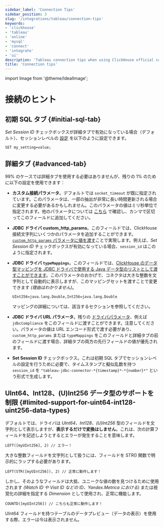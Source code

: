 ```yaml
---
sidebar_label: 'Connection Tips'
sidebar_position: 3
slug: '/integrations/tableau/connection-tips'
keywords:
- 'clickhouse'
- 'tableau'
- 'online'
- 'mysql'
- 'connect'
- 'integrate'
- 'ui'
description: 'Tableau connection tips when using ClickHouse official connector.'
title: 'Connection tips'
---
```


import Image from '@theme/IdealImage';



# 接続のヒント
## 初期 SQL タブ {#initial-sql-tab}
*Set Session ID* チェックボックスが詳細タブで有効になっている場合（デフォルト）、セッションレベルの [設定](/operations/settings/settings/) を以下のように設定できます。
```text
SET my_setting=value;
``` 
## 詳細タブ {#advanced-tab}

99% のケースでは詳細タブを使用する必要はありませんが、残りの 1% のために以下の設定を使用できます：
- **カスタム接続パラメータ**。デフォルトでは `socket_timeout` が既に指定されています。このパラメータは、一部の抽出が非常に長い時間更新される場合に変更する必要があるかもしれません。このパラメータの値はミリ秒単位で指定されます。他のパラメータについては [こちら](https://github.com/ClickHouse/clickhouse-jdbc/blob/master/clickhouse-client/src/main/java/com/clickhouse/client/config/ClickHouseClientOption.java) で確認し、カンマで区切ってこのフィールドに追加してください。
- **JDBC ドライバ custom_http_params**。このフィールドでは、ClickHouse 接続文字列にいくつかのパラメータを追加することができます。[`custom_http_params` パラメータに値を渡す](https://github.com/ClickHouse/clickhouse-jdbc#configuration)ことで実現します。例えば、*Set Session ID* チェックボックスが有効になっている場合、`session_id` はこのように指定されます。
- **JDBC ドライバ `typeMappings`**。このフィールドでは、[ClickHouse のデータ型マッピングを JDBC ドライバで使用する Java データ型のリストとして渡すことができます](https://github.com/ClickHouse/clickhouse-jdbc#configuration)。このパラメータのおかげで、コネクタは大きな整数を文字列として自動的に表示しますが、このマッピングセットを渡すことで変更できます *(理由はわかりません)*。
    ```text
    UInt256=java.lang.Double,Int256=java.lang.Double
    ```
  マッピングの詳細については、該当するセクションを参照してください。

- **JDBC ドライバ URL パラメータ**。残りの [ドライバパラメータ](https://github.com/ClickHouse/clickhouse-jdbc#configuration)、例えば `jdbcCompliance` をこのフィールドに渡すことができます。注意してください。パラメータの値は URL エンコード形式で渡す必要があり、`custom_http_params` または `typeMappings` をこのフィールドと詳細タブの前のフィールドに渡す場合、詳細タブの両方の先行フィールドの値が優先されます。
- **Set Session ID** チェックボックス。これは初期 SQL タブでセッションレベルの設定を行うために必要で、タイムスタンプと擬似乱数を持つ `session_id` を `"tableau-jdbc-connector-*{timestamp}*-*{number}*"` という形式で生成します。
## UInt64、Int128、(U)Int256 データ型のサポートを制限 {#limited-support-for-uint64-int128-uint256-data-types}
デフォルトでは、ドライバは *UInt64、Int128、(U)Int256* 型のフィールドを文字列として表示しますが、**表示するだけで変換はしません**。これは、次の計算フィールドを記述しようとするとエラーが発生することを意味します。
```text
LEFT([myUInt256], 2) // エラー！
```
大きな整数フィールドを文字列として扱うには、フィールドを STR() 関数で明示的にラップする必要があります。

```text
LEFT(STR([myUInt256]), 2) // 正常に動作します！
```

しかし、そのようなフィールドは大抵、ユニークな値の数を見つけるために使用されます *(Watch ID や Visit ID などの ID、Yandex.Metrica における)* または視覚化の詳細を指定する *Dimension* として使用され、正常に機能します。

```text
COUNTD([myUInt256]) // こちらも正常に動作します！
```
UInt64 フィールドを持つテーブルのデータプレビュー（データの表示）を使用する際、エラーは今は表示されません。
